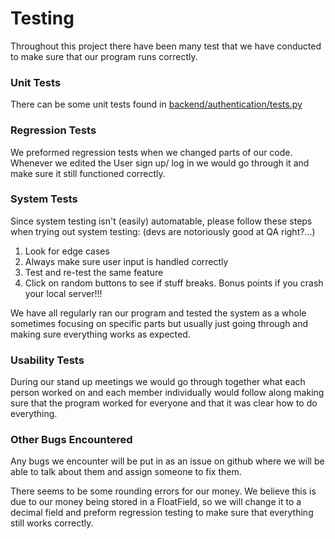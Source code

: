# Testing

Throughout this project there have been many test that we have conducted to make sure that our program runs correctly.

### Unit Tests
There can be some unit tests found in [backend/authentication/tests.py](../backend/authentication/tests.py)

### Regression Tests
We preformed regression tests when we changed parts of our code. Whenever we edited the User sign up/ log in we would go 
through it and make sure it still functioned correctly.

### System Tests
Since system testing isn't (easily) automatable, please follow these steps when trying out system testing: (devs are notoriously good at QA right?...)

1. Look for edge cases
2. Always make sure user input is handled correctly
3. Test and re-test the same feature
4. Click on random buttons to see if stuff breaks. Bonus points if you crash your local server!!!


We have all regularly ran our program and tested the system as a whole sometimes focusing on specific parts but usually
just going through and making sure everything works as expected.

### Usability Tests
During our stand up meetings we would go through together what each person worked on and each member individually would
follow along making sure that the program worked for everyone and that it was clear how to do everything. 


### Other Bugs Encountered 
Any bugs we encounter will be put in as an issue on github where we will be able to talk about them and assign someone 
to fix them.

There seems to be some rounding errors for our money. We believe this is due to our money being stored in a FloatField, 
so we will change it to a decimal field and preform regression testing to make sure that everything still works 
correctly. 
